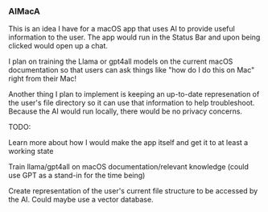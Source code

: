 ### AlMacA ###

This is an idea I have for a macOS app that uses AI to provide useful information to the user. The app would run in the Status Bar and upon being clicked would open up a chat.

I plan on training the Llama or gpt4all models on the current macOS documentation so that users can ask things like "how do I do this on Mac" right from their Mac!

Another thing I plan to implement is keeping an up-to-date represenation of the user's file directory so it can use that information to help troubleshoot. Because the AI would run locally, there would be no privacy concerns.

TODO:

Learn more about how I would make the app itself and get it to at least a working state

Train llama/gpt4all on macOS documentation/relevant knowledge (could use GPT as a stand-in for the time being)

Create representation of the user's current file structure to be accessed by the AI. Could maybe use a vector database. 